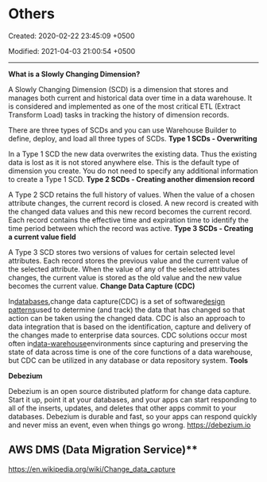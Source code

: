 # Others

Created: 2020-02-22 23:45:09 +0500

Modified: 2021-04-03 21:00:54 +0500

---

**What is a Slowly Changing Dimension?**

A Slowly Changing Dimension (SCD) is a dimension that stores and manages both current and historical data over time in a data warehouse. It is considered and implemented as one of the most critical ETL (Extract Transform Load) tasks in tracking the history of dimension records.

There are three types of SCDs and you can use Warehouse Builder to define, deploy, and load all three types of SCDs.
**Type 1 SCDs - Overwriting**

In a Type 1 SCD the new data overwrites the existing data. Thus the existing data is lost as it is not stored anywhere else. This is the default type of dimension you create. You do not need to specify any additional information to create a Type 1 SCD.
**Type 2 SCDs - Creating another dimension record**

A Type 2 SCD retains the full history of values. When the value of a chosen attribute changes, the current record is closed. A new record is created with the changed data values and this new record becomes the current record. Each record contains the effective time and expiration time to identify the time period between which the record was active.
**Type 3 SCDs - Creating a current value field**

A Type 3 SCD stores two versions of values for certain selected level attributes. Each record stores the previous value and the current value of the selected attribute. When the value of any of the selected attributes changes, the current value is stored as the old value and the new value becomes the current value.
**Change Data Capture (CDC)**

In[databases](https://en.wikipedia.org/wiki/Database),change data capture(CDC) is a set of software[design patterns](https://en.wikipedia.org/wiki/Design_pattern_(computer_science))used to determine (and track) the data that has changed so that action can be taken using the changed data. CDC is also an approach to data integration that is based on the identification, capture and delivery of the changes made to enterprise data sources.
CDC solutions occur most often in[data-warehouse](https://en.wikipedia.org/wiki/Data_warehouse)environments since capturing and preserving the state of data across time is one of the core functions of a data warehouse, but CDC can be utilized in any database or data repository system.
**Tools**

**Debezium**

Debezium is an open source distributed platform for change data capture. Start it up, point it at your databases, and your apps can start responding to all of the inserts, updates, and deletes that other apps commit to your databases. Debezium is durable and fast, so your apps can respond quickly and never miss an event, even when things go wrong.
<https://debezium.io>

## AWS DMS (Data Migration Service)**
<https://en.wikipedia.org/wiki/Change_data_capture>
